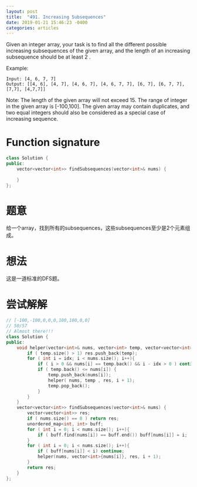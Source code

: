 ```yaml
---
layout: post
title:  "491. Increasing Subsequences"
date: 2019-01-21 15:46:23 -0400
categories: articles
---
```

Given an integer array, your task is to find all the different possible increasing subsequences of the given array, and the length of an increasing subsequence should be at least 2 .

Example:
```
Input: [4, 6, 7, 7]
Output: [[4, 6], [4, 7], [4, 6, 7], [4, 6, 7, 7], [6, 7], [6, 7, 7], [7,7], [4,7,7]]
```
Note:
The length of the given array will not exceed 15.
The range of integer in the given array is [-100,100].
The given array may contain duplicates, and two equal integers should also be considered as a special case of increasing sequence.
# Function signature
```c++
class Solution {
public:
    vector<vector<int>> findSubsequences(vector<int>& nums) {
        
    }
};
```
# 题意
给一个array，找到所有的subsequences，这些subsequences至少是2个元素组成。
# 想法
这是一道标准的DFS题。
# 尝试解解
```c++
// [-100,-100,0,0,0,100,100,0,0]
// 50/57
// Almost there!!!
class Solution {
public:
	void helper(vector<int>& nums, vector<int> temp, vector<vector<int>>& res, int idx){
		if ( temp.size() > 1) res.push_back(temp);
		for ( int i = idx; i < nums.size(); i++){
			if ( i > 0 && nums[i] == temp.back() && i - idx > 0 ) continue;
            if ( temp.back() <= nums[i]) {
                temp.push_back(nums[i]);
                helper( nums, temp , res, i + 1);
                temp.pop_back();
            }
		}
	}
    vector<vector<int>> findSubsequences(vector<int>& nums) {
    	vector<vector<int>> res;
    	if ( nums.size() == 0 ) return res;
        unordered_map<int, int> buff;
        for ( int i = 0; i < nums.size(); i++){
            if ( buff.find(nums[i]) == buff.end()) buff[nums[i]] = i;
        }
        for ( int i = 0; i < nums.size(); i++){
            if ( buff[nums[i]] < i) continue;
            helper(nums, vector<int>{nums[i]}, res, i + 1);
        }
    	return res;
    }
};
```

